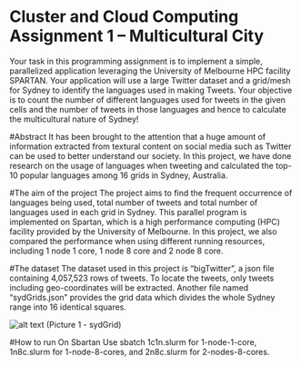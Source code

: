 # Cluster and Cloud Computing Assignment 1 – Multicultural City
Your task in this programming assignment is to implement a simple, parallelized application leveraging the University
of Melbourne HPC facility SPARTAN. Your application will use a large Twitter dataset and a grid/mesh for Sydney
to identify the languages used in making Tweets. Your objective is to count the number of different languages used for
tweets in the given cells and the number of tweets in those languages and hence to calculate the multicultural nature of
Sydney!

#Abstract
It has been brought to the attention that a huge amount of information extracted from textural
content on social media such as Twitter can be used to better understand our society. In this
project, we have done research on the usage of languages when tweeting and calculated the
top-10 popular languages among 16 grids in Sydney, Australia.

#The aim of the project
The project aims to find the frequent occurrence of languages being used, total number of tweets
and total number of languages used in each grid in Sydney. This parallel program is implemented
on Spartan, which is a high performance computing (HPC) facility provided by the University of
Melbourne. In this project, we also compared the performance when using different running
resources, including 1 node 1 core, 1 node 8 core and 2 node 8 core.

#The dataset
The dataset used in this project is “bigTwitter”, a json file containing 4,057,523 rows of tweets.
To locate the tweets, only tweets including geo-coordinates will be extracted. Another file named
“sydGrids.json” provides the grid data which divides the whole Sydney range into 16 identical
squares.

![alt text](https://github.com/tuohuang-li/COMP90024_A1/blob/master/sydGrid.jpg?raw=true)
(Picture 1 - sydGrid)

#How to run
On Sbartan 
Use sbatch 1c1n.slurm for 1-node-1-core, 1n8c.slurm for 1-node-8-cores, and 2n8c.slurm for 2-nodes-8-cores.
